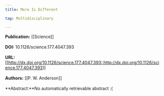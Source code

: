 ```yaml
---
title: More Is Different

tag: Multidisciplinary

---
```


**Publication:** [[Science]]<br><br>**DOI:** 10.1126/science.177.4047.393                                     
<br>**URL:**[[http://dx.doi.org/10.1126/science.177.4047.393::http://dx.doi.org/10.1126/science.177.4047.393]]<br><br>**Authors:** [[P. W. Anderson]] <br><br>**Abstract:**No automatically retrievable abstract :(

